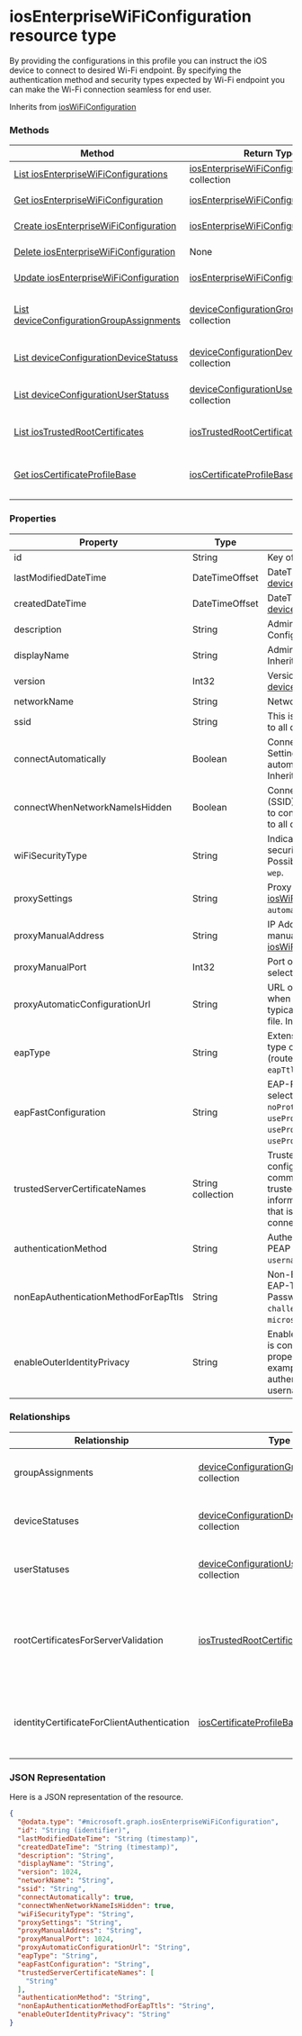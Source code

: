 # iosEnterpriseWiFiConfiguration resource type

By providing the configurations in this profile you can instruct the iOS device to connect to desired Wi-Fi endpoint. By specifying the authentication method and security types expected by Wi-Fi endpoint you can make the Wi-Fi connection seamless for end user.

Inherits from [iosWiFiConfiguration](iosWiFiConfiguration.md)

### Methods
|Method|Return Type|Description|
|---|---|---|
|[List iosEnterpriseWiFiConfigurations](../api/iosEnterpriseWiFiConfiguration_list.md)|[iosEnterpriseWiFiConfiguration](../resources/iosEnterpriseWiFiConfiguration.md) collection|List properties and relationships of the [iosEnterpriseWiFiConfiguration](../resources/iosEnterpriseWiFiConfiguration.md) objects.|
|[Get iosEnterpriseWiFiConfiguration](../api/iosEnterpriseWiFiConfiguration_get.md)|[iosEnterpriseWiFiConfiguration](../resources/iosEnterpriseWiFiConfiguration.md)|Read properties and relationships of the [iosEnterpriseWiFiConfiguration](../resources/iosEnterpriseWiFiConfiguration.md) object.|
|[Create iosEnterpriseWiFiConfiguration](../api/iosEnterpriseWiFiConfiguration_create.md)|[iosEnterpriseWiFiConfiguration](../resources/iosEnterpriseWiFiConfiguration.md)|Create a new [iosEnterpriseWiFiConfiguration](../resources/iosEnterpriseWiFiConfiguration.md) object.|
|[Delete iosEnterpriseWiFiConfiguration](../api/iosEnterpriseWiFiConfiguration_delete.md)|None|Deletes a [iosEnterpriseWiFiConfiguration](../resources/iosEnterpriseWiFiConfiguration.md).|
|[Update iosEnterpriseWiFiConfiguration](../api/iosEnterpriseWiFiConfiguration_update.md)|[iosEnterpriseWiFiConfiguration](../resources/iosEnterpriseWiFiConfiguration.md)|Update the properties of a [iosEnterpriseWiFiConfiguration](../resources/iosEnterpriseWiFiConfiguration.md) object.|
|[List deviceConfigurationGroupAssignments](../api/iosEnterpriseWiFiConfiguration_list_deviceConfigurationGroupAssignment.md)|[deviceConfigurationGroupAssignment](../resources/deviceConfigurationGroupAssignment.md) collection|Get the deviceConfigurationGroupAssignments from the groupAssignments navigation property.|
|[List deviceConfigurationDeviceStatuss](../api/iosEnterpriseWiFiConfiguration_list_deviceConfigurationDeviceStatus.md)|[deviceConfigurationDeviceStatus](../resources/deviceConfigurationDeviceStatus.md) collection|Get the deviceConfigurationDeviceStatuss from the deviceStatuses navigation property.|
|[List deviceConfigurationUserStatuss](../api/iosEnterpriseWiFiConfiguration_list_deviceConfigurationUserStatus.md)|[deviceConfigurationUserStatus](../resources/deviceConfigurationUserStatus.md) collection|Get the deviceConfigurationUserStatuss from the userStatuses navigation property.|
|[List iosTrustedRootCertificates](../api/iosEnterpriseWiFiConfiguration_list_iosTrustedRootCertificate.md)|[iosTrustedRootCertificate](../resources/iosTrustedRootCertificate.md) collection|Get the iosTrustedRootCertificates from the rootCertificatesForServerValidation navigation property.|
|[Get iosCertificateProfileBase](../api/iosEnterpriseWiFiConfiguration_get_iosCertificateProfileBase.md)|[iosCertificateProfileBase](../resources/iosCertificateProfileBase.md)|Get the [iosCertificateProfileBase](../resources/iosCertificateProfileBase.md) from the identityCertificateForClientAuthentication navigation property.|

### Properties
|Property|Type|Description|
|---|---|---|
|id|String|Key of the entity. Inherited from [deviceConfiguration](deviceConfiguration.md).|
|lastModifiedDateTime|DateTimeOffset|DateTime the object was last modified. Inherited from [deviceConfiguration](deviceConfiguration.md).|
|createdDateTime|DateTimeOffset|DateTime the object was created. Inherited from [deviceConfiguration](deviceConfiguration.md).|
|description|String|Admin provided description of the Device Configuration. Inherited from [deviceConfiguration](deviceConfiguration.md).|
|displayName|String|Admin provided name of the device configuration. Inherited from [deviceConfiguration](deviceConfiguration.md).|
|version|Int32|Version of the device configuration. Inherited from [deviceConfiguration](deviceConfiguration.md).|
|networkName|String|Network Name Inherited from [iosWiFiConfiguration](iosWiFiConfiguration.md).|
|ssid|String|This is the name of the Wi-Fi network that is broadcast to all devices. Inherited from [iosWiFiConfiguration](iosWiFiConfiguration.md).|
|connectAutomatically|Boolean|Connect automatically when this network is in range. Setting this to true will skip the user prompt and automatically connect the device to Wi-Fi network. Inherited from [iosWiFiConfiguration](iosWiFiConfiguration.md).|
|connectWhenNetworkNameIsHidden|Boolean|Connect when the network is not broadcasting its name (SSID). When set to true, this profile forces the device to connect to a network that doesn't broadcast its SSID to all devices. Inherited from [iosWiFiConfiguration](iosWiFiConfiguration.md).|
|wiFiSecurityType|String|Indicates whether Wi-Fi endpoint uses an EAP based security type. Inherited from [iosWiFiConfiguration](iosWiFiConfiguration.md). Possible values are: `open`, `wpaPersonal`, `wpaEnterprise`, `wep`.|
|proxySettings|String|Proxy Type for this Wi-Fi connection Inherited from [iosWiFiConfiguration](iosWiFiConfiguration.md). Possible values are: `none`, `manual`, `automatic`.|
|proxyManualAddress|String|IP Address or DNS hostname of the proxy server when manual configuration is selected. Inherited from [iosWiFiConfiguration](iosWiFiConfiguration.md).|
|proxyManualPort|Int32|Port of the proxy server when manual configuration is selected. Inherited from [iosWiFiConfiguration](iosWiFiConfiguration.md).|
|proxyAutomaticConfigurationUrl|String|URL of the proxy server automatic configuration script when automatic configuration is selected. This URL is typically the location of PAC (Proxy Auto Configuration) file. Inherited from [iosWiFiConfiguration](iosWiFiConfiguration.md).|
|eapType|String|Extensible Authentication Protocol (EAP). Indicates the type of EAP protocol set on the the Wi-Fi endpoint (router). Possible values are: `eapTls`, `leap`, `eapSim`, `eapTtls`, `peap`, `eapFast`.|
|eapFastConfiguration|String|EAP-FAST Configuration Option when EAP-FAST is the selected EAP Type. Possible values are: `noProtectedAccessCredential`, `useProtectedAccessCredential`, `useProtectedAccessCredentialAndProvision`, `useProtectedAccessCredentialAndProvisionAnonymously`.|
|trustedServerCertificateNames|String collection|Trusted server certificate names when EAP Type is configured to EAP-TLS/TTLS/FAST or PEAP. This is the common name used in the certificates issued by your trusted certificate authority (CA). If you provide this information, you can bypass the dynamic trust dialog that is displayed on end users' devices when they connect to this Wi-Fi network.|
|authenticationMethod|String|Authentication Method when EAP Type is configured to PEAP or EAP-TTLS. Possible values are: `certificate`, `usernameAndPassword`.|
|nonEapAuthenticationMethodForEapTtls|String|Non-EAP Method for Authentication when EAP Type is EAP-TTLS and Authenticationmethod is Username and Password. Possible values are: `unencryptedPassword`, `challengeHandshakeAuthenticationProtocol`, `microsoftChap`, `microsoftChapVersionTwo`.|
|enableOuterIdentityPrivacy|String|Enable identity privacy (Outer Identity) when EAP Type is configured to EAP - TTLS, EAP - FAST or PEAP. This property masks usernames with the text you enter. For example, if you use 'anonymous', each user that authenticates with this Wi-Fi connection using their real username is displayed as 'anonymous'.|

### Relationships
|Relationship|Type|Description|
|---|---|---|
|groupAssignments|[deviceConfigurationGroupAssignment](../resources/deviceConfigurationGroupAssignment.md) collection|The list of group assignments for the device configuration profile. Inherited from [deviceConfiguration](deviceConfiguration.md)|
|deviceStatuses|[deviceConfigurationDeviceStatus](../resources/deviceConfigurationDeviceStatus.md) collection|Device configuration installation stauts by device. Inherited from [deviceConfiguration](deviceConfiguration.md)|
|userStatuses|[deviceConfigurationUserStatus](../resources/deviceConfigurationUserStatus.md) collection|Device configuration installation stauts by user. Inherited from [deviceConfiguration](deviceConfiguration.md)|
|rootCertificatesForServerValidation|[iosTrustedRootCertificate](../resources/iosTrustedRootCertificate.md) collection|Trusted Root Certificates for Server Validation when EAP Type is configured to EAP-TLS/TTLS/FAST or PEAP. If you provide this value you do not need to provide trustedServerCertificateNames, and vice versa.|
|identityCertificateForClientAuthentication|[iosCertificateProfileBase](../resources/iosCertificateProfileBase.md)|Identity Certificate for client authentication when EAP Type is configured to EAP-TLS, EAP-TTLS (with Certificate Authentication), or PEAP (with Certificate Authentication).|

### JSON Representation
Here is a JSON representation of the resource.
<!-- {
  "blockType": "resource",
  "keyProperty": "id",
  "@odata.type": "microsoft.graph.iosEnterpriseWiFiConfiguration"
}
-->
```json
{
  "@odata.type": "#microsoft.graph.iosEnterpriseWiFiConfiguration",
  "id": "String (identifier)",
  "lastModifiedDateTime": "String (timestamp)",
  "createdDateTime": "String (timestamp)",
  "description": "String",
  "displayName": "String",
  "version": 1024,
  "networkName": "String",
  "ssid": "String",
  "connectAutomatically": true,
  "connectWhenNetworkNameIsHidden": true,
  "wiFiSecurityType": "String",
  "proxySettings": "String",
  "proxyManualAddress": "String",
  "proxyManualPort": 1024,
  "proxyAutomaticConfigurationUrl": "String",
  "eapType": "String",
  "eapFastConfiguration": "String",
  "trustedServerCertificateNames": [
    "String"
  ],
  "authenticationMethod": "String",
  "nonEapAuthenticationMethodForEapTtls": "String",
  "enableOuterIdentityPrivacy": "String"
}
```

